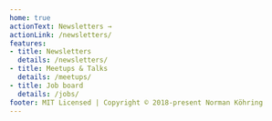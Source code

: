 ```yaml
---
home: true
actionText: Newsletters →
actionLink: /newsletters/
features:
- title: Newsletters
  details: /newsletters/
- title: Meetups & Talks
  details: /meetups/
- title: Job board
  details: /jobs/
footer: MIT Licensed | Copyright © 2018-present Norman Köhring
---
```


